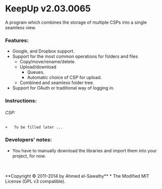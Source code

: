 KeepUp v2.03.0065
=================

A program which combines the storage of multiple CSPs into a single seamless view.

### Features:

  + Google, and Dropbox support.
  + Support for the most common operations for folders and files
    + Copy/move/rename/delete.
    + Upload/download
	  + Queues.
	  + Automatic choice of CSP for upload.
    + Combined and seamless folder tree.
  + Support for OAuth or traditional way of logging in.

### Instructions:

###### CSP:

    +	To be filled later ...

### Developers' notes:

  + You have to manually download the libraries and import them into your project, for now.


<br>
<br>
**Copyright &copy; 2011-2014 by Ahmed el-Sawalhy**
 * The Modified MIT License (GPL v3 compatible).
